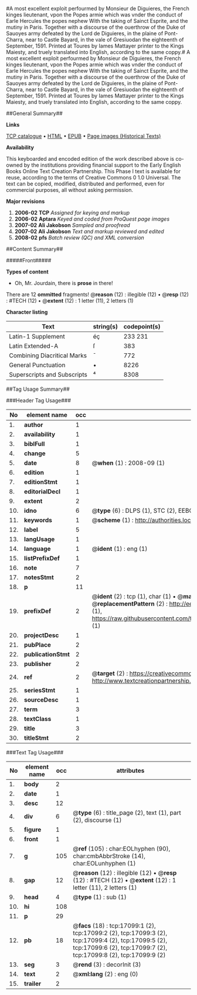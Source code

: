 #A most excellent exploit perfourmed by Monsieur de Diguieres, the French kinges lieutenant, vpon the Popes armie which was vnder the conduct of Earle Hercules the popes nephew With the taking of Sainct Esprite, and the mutiny in Paris. Together with a discourse of the ouerthrow of the Duke of Sauoyes army defeated by the Lord de Diguieres, in the plaine of Pont-Charra, near to Castle Bayard, in the vale of Gresiuodan the eighteenth of September, 1591. Printed at Toures by Iames Mattayer printer to the Kings Maiesty, and truely translated into English, according to the same coppy.#
A most excellent exploit perfourmed by Monsieur de Diguieres, the French kinges lieutenant, vpon the Popes armie which was vnder the conduct of Earle Hercules the popes nephew With the taking of Sainct Esprite, and the mutiny in Paris. Together with a discourse of the ouerthrow of the Duke of Sauoyes army defeated by the Lord de Diguieres, in the plaine of Pont-Charra, near to Castle Bayard, in the vale of Gresiuodan the eighteenth of September, 1591. Printed at Toures by Iames Mattayer printer to the Kings Maiesty, and truely translated into English, according to the same coppy.

##General Summary##

**Links**

[TCP catalogue](http://www.ota.ox.ac.uk/tcp/)  • 
[HTML](http://tei.it.ox.ac.uk/tcp/Texts-HTML/free/A20/A20467.html)  • 
[EPUB](http://tei.it.ox.ac.uk/tcp/Texts-EPUB/free/A20/A20467.epub) • 
[Page images (Historical Texts)](https://data.historicaltexts.jisc.ac.uk/view?pubId=eebo-99851807e&pageId=eebo-99851807e-17099-1)

**Availability**

This keyboarded and encoded edition of the
	       work described above is co-owned by the institutions
	       providing financial support to the Early English Books
	       Online Text Creation Partnership. This Phase I text is
	       available for reuse, according to the terms of Creative
	       Commons 0 1.0 Universal. The text can be copied,
	       modified, distributed and performed, even for
	       commercial purposes, all without asking permission.

**Major revisions**

1. __2006-02__ __TCP__ *Assigned for keying and markup*
1. __2006-02__ __Aptara__ *Keyed and coded from ProQuest page images*
1. __2007-02__ __Ali Jakobson__ *Sampled and proofread*
1. __2007-02__ __Ali Jakobson__ *Text and markup reviewed and edited*
1. __2008-02__ __pfs__ *Batch review (QC) and XML conversion*

##Content Summary##

#####Front#####

**Types of content**

  * Oh, Mr. Jourdain, there is **prose** in there!

There are 12 **ommitted** fragments! 
 @__reason__ (12) : illegible (12)  •  @__resp__ (12) : #TECH (12)  •  @__extent__ (12) : 1 letter (11), 2 letters (1)

**Character listing**


|Text|string(s)|codepoint(s)|
|---|---|---|
|Latin-1 Supplement|éç|233 231|
|Latin Extended-A|ſ|383|
|Combining             Diacritical Marks|̄|772|
|General Punctuation|•|8226|
|Superscripts             and Subscripts|⁴|8308|

##Tag Usage Summary##

###Header Tag Usage###

|No|element name|occ|attributes|
|---|---|---|---|
|1.|__author__|1||
|2.|__availability__|1||
|3.|__biblFull__|1||
|4.|__change__|5||
|5.|__date__|8| @__when__ (1) : 2008-09 (1)|
|6.|__edition__|1||
|7.|__editionStmt__|1||
|8.|__editorialDecl__|1||
|9.|__extent__|2||
|10.|__idno__|6| @__type__ (6) : DLPS (1), STC (2), EEBO-CITATION (1), PROQUEST (1), VID (1)|
|11.|__keywords__|1| @__scheme__ (1) : http://authorities.loc.gov/ (1)|
|12.|__label__|5||
|13.|__langUsage__|1||
|14.|__language__|1| @__ident__ (1) : eng (1)|
|15.|__listPrefixDef__|1||
|16.|__note__|7||
|17.|__notesStmt__|2||
|18.|__p__|11||
|19.|__prefixDef__|2| @__ident__ (2) : tcp (1), char (1)  •  @__matchPattern__ (2) : ([0-9\-]+):([0-9IVX]+) (1), (.+) (1)  •  @__replacementPattern__ (2) : http://eebo.chadwyck.com/downloadtiff?vid=$1&page=$2 (1), https://raw.githubusercontent.com/textcreationpartnership/Texts/master/tcpchars.xml#$1 (1)|
|20.|__projectDesc__|1||
|21.|__pubPlace__|2||
|22.|__publicationStmt__|2||
|23.|__publisher__|2||
|24.|__ref__|2| @__target__ (2) : https://creativecommons.org/publicdomain/zero/1.0/ (1), http://www.textcreationpartnership.org/docs/. (1)|
|25.|__seriesStmt__|1||
|26.|__sourceDesc__|1||
|27.|__term__|3||
|28.|__textClass__|1||
|29.|__title__|3||
|30.|__titleStmt__|2||


###Text Tag Usage###

|No|element name|occ|attributes|
|---|---|---|---|
|1.|__body__|2||
|2.|__date__|1||
|3.|__desc__|12||
|4.|__div__|6| @__type__ (6) : title_page (2), text (1), part (2), discourse (1)|
|5.|__figure__|1||
|6.|__front__|1||
|7.|__g__|105| @__ref__ (105) : char:EOLhyphen (90), char:cmbAbbrStroke (14), char:EOLunhyphen (1)|
|8.|__gap__|12| @__reason__ (12) : illegible (12)  •  @__resp__ (12) : #TECH (12)  •  @__extent__ (12) : 1 letter (11), 2 letters (1)|
|9.|__head__|4| @__type__ (1) : sub (1)|
|10.|__hi__|108||
|11.|__p__|29||
|12.|__pb__|18| @__facs__ (18) : tcp:17099:1 (2), tcp:17099:2 (2), tcp:17099:3 (2), tcp:17099:4 (2), tcp:17099:5 (2), tcp:17099:6 (2), tcp:17099:7 (2), tcp:17099:8 (2), tcp:17099:9 (2)|
|13.|__seg__|3| @__rend__ (3) : decorInit (3)|
|14.|__text__|2| @__xml:lang__ (2) : eng (0)|
|15.|__trailer__|2||

